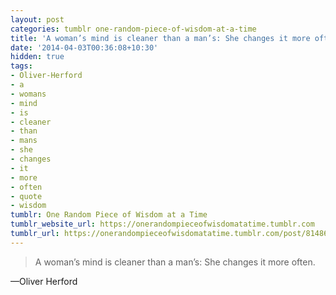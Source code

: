 ```yaml
---
layout: post
categories: tumblr one-random-piece-of-wisdom-at-a-time
title: 'A woman’s mind is cleaner than a man’s: She changes it more often.'
date: '2014-04-03T00:36:08+10:30'
hidden: true
tags:
- Oliver-Herford
- a
- womans
- mind
- is
- cleaner
- than
- mans
- she
- changes
- it
- more
- often
- quote
- wisdom
tumblr: One Random Piece of Wisdom at a Time
tumblr_website_url: https://onerandompieceofwisdomatatime.tumblr.com
tumblr_url: https://onerandompieceofwisdomatatime.tumblr.com/post/81486819299/a-womans-mind-is-cleaner-than-a-mans-she
---
```

> A woman’s mind is cleaner than a man’s: She changes it more often.

—Oliver Herford
